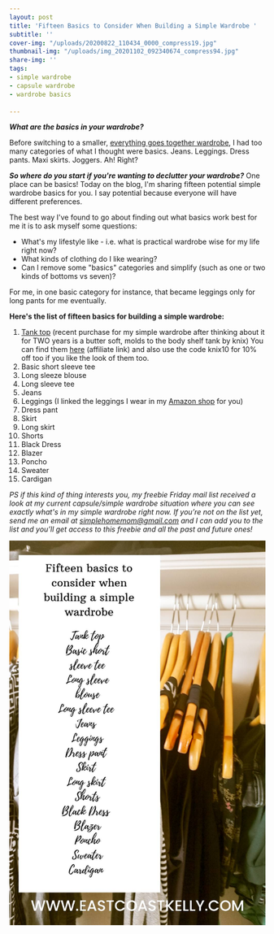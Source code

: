 ```yaml
---
layout: post
title: 'Fifteen Basics to Consider When Building a Simple Wardrobe '
subtitle: ''
cover-img: "/uploads/20200822_110434_0000_compress19.jpg"
thumbnail-img: "/uploads/img_20201102_092340674_compress94.jpg"
share-img: ''
tags:
- simple wardrobe
- capsule wardrobe
- wardrobe basics

---
```

**_What are the basics in your wardrobe?_**

Before switching to a smaller, [everything goes together wardrobe](https://en.wikipedia.org/wiki/Capsule_wardrobe), I had too many categories of what I thought were basics. Jeans. Leggings. Dress pants. Maxi skirts. Joggers. Ah! Right?

**_So where do you start if you're wanting to declutter your wardrobe?_** One place can be basics! Today on the blog, I'm sharing fifteen potential simple wardrobe basics for you. I say potential because everyone will have different preferences.

The best way I've found to go about finding out what basics work best for me it is to ask myself some questions:

* What's my lifestyle like - i.e. what is practical wardrobe wise for my life right now?
* What kinds of clothing do I like wearing?
* Can I remove some "basics" categories and simplify (such as one or two kinds of bottoms vs seven)?

For me, in one basic category for instance, that became leggings only for long pants for me eventually.

**Here's the list of fifteen basics for building a simple wardrobe:**

 1. [Tank top](https://prf.hn/click/camref:1101leRdT) (recent purchase for my simple wardrobe after thinking about it for TWO years is a butter soft, molds to the body shelf tank by knix) You can find them [here](https://prf.hn/click/camref:1101leRdT) (affiliate link) and also use the code knix10 for 10% off too if you like the look of them too.
 2. Basic short sleeve tee
 3. Long sleeze blouse
 4. Long sleeve tee
 5. Jeans
 6. Leggings (I linked the leggings I wear in my [Amazon shop](www.amazon.ca/shop/eastcoastkelly) for you)
 7. Dress pant
 8. Skirt
 9. Long skirt
10. Shorts
11. Black Dress
12. Blazer
13. Poncho
14. Sweater
15. Cardigan

_PS if this kind of thing interests you, my freebie Friday mail list received a look at my current capsule/simple wardrobe situation where you can see exactly what's in my simple wardrobe right now. If you’re not on the list yet, send me an email at_ [_simplehomemom@gmail.com_](mailto:eastcoastkellyb@gmail.com) _and I can add you to the list and you’ll get access to this freebie and all the past and future ones!_

![A picture of my closet with blog title. ](/uploads/20201107_135638_0000_compress80.jpg "Blogbasics")